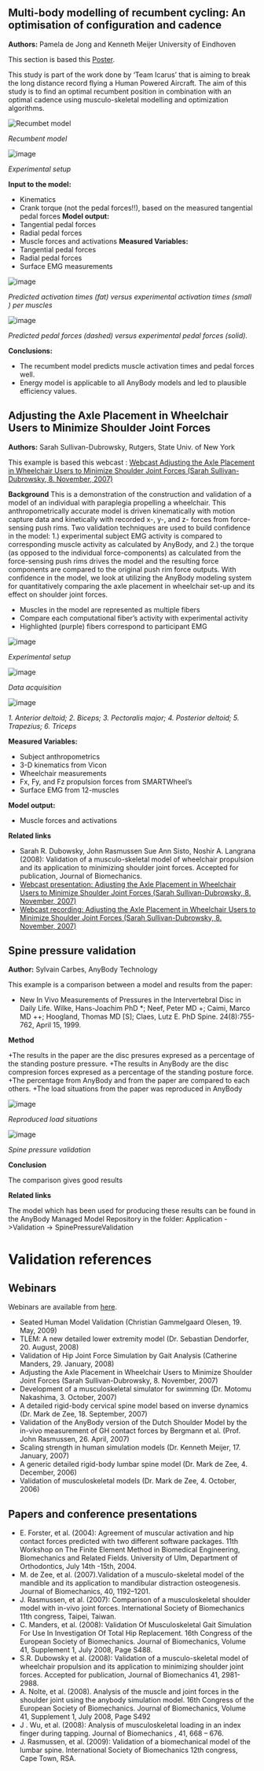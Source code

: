 ## Multi-body modelling of recumbent cycling: An optimisation of configuration and cadence

**Authors:** Pamela de Jong and Kenneth Meijer University of Eindhoven

This section is based this [Poster](http://wiki.anyscript.org/images/3/33/Dejong.pdf).

This study is part of the work done by ‘Team Icarus’ that is aiming to break the long distance record flying a Human Powered Aircraft. The aim of this study is to find an optimal recumbent position in combination with an optimal cadence using musculo-skeletal modelling and optimization algorithms.

![Recumbet model](https://cloud.githubusercontent.com/assets/22542671/20755334/dce461d4-b70e-11e6-9d39-1e93b9bb7d98.png)

*Recumbent model*

![image](https://cloud.githubusercontent.com/assets/22542671/20755393/1afda80e-b70f-11e6-87bd-6f784d50c258.png)

*Experimental setup*

**Input to the model:**
+ Kinematics
+ Crank torque (not the pedal forces!!), based on the measured tangential pedal forces
**Model output:**
+ Tangential pedal forces
+ Radial pedal forces
+ Muscle forces and activations
**Measured Variables:**
+ Tangential pedal forces
+ Radial pedal forces
+ Surface EMG measurements

![image](https://cloud.githubusercontent.com/assets/22542671/20755484/77452470-b70f-11e6-875b-2128a63470ad.png)

*Predicted activation times (fat) versus experimental activation times (small ) per muscles*

![image](https://cloud.githubusercontent.com/assets/22542671/20755503/840b7074-b70f-11e6-86dd-e155917820e0.png)

*Predicted pedal forces (dashed) versus experimental pedal forces (solid).*

**Conclusions:**
+ The recumbent model predicts muscle activation times and pedal forces well.
+ Energy model is applicable to all AnyBody models and led to plausible efficiency values.

## Adjusting the Axle Placement in Wheelchair Users to Minimize Shoulder Joint Forces

**Authors:** Sarah Sullivan-Dubrowsky, Rutgers, State Univ. of New York

This example is based this webcast : [Webcast Adjusting the Axle Placement in Wheelchair Users to Minimize Shoulder Joint Forces (Sarah Sullivan-Dubrowsky, 8. November, 2007)](http://www.anybodytech.com/redir.html?forward=webcast#%0AAdjusting%20the%20Axle%20Placement%20in%20Wheelchair%20Users%20to%20Minimize%20Shoulder%20Joint%20Forces%0A%20)

**Background**
This is a demonstration of the construction and validation of a model of an individual with paraplegia propelling a wheelchair. This anthropometrically accurate model is driven kinematically with motion capture data and kinetically with recorded x-, y-, and z- forces from force-sensing push rims. Two validation techniques are used to build confidence in the model: 1.) experimental subject EMG activity is compared to corresponding muscle activity as calculated by AnyBody, and 2.) the torque (as opposed to the individual force-components) as calculated from the force-sensing push rims drives the model and the resulting force components are compared to the original push rim force outputs. With confidence in the model, we look at utilizing the AnyBody modeling system for quantitatively comparing the axle placement in wheelchair set-up and its effect on shoulder joint forces.

+ Muscles in the model are represented as multiple fibers
+ Compare each computational fiber’s activity with experimental activity
+ Highlighted (purple) fibers correspond to participant EMG

![image](https://cloud.githubusercontent.com/assets/22542671/20755616/dc311de4-b70f-11e6-95d7-e507197b62a0.png)

*Experimental setup*

![image](https://cloud.githubusercontent.com/assets/22542671/20755623/e71e2fd0-b70f-11e6-9c5a-7c3f608ddad2.png)

*Data acquisition*

![image](https://cloud.githubusercontent.com/assets/22542671/20755634/f3701f82-b70f-11e6-8a3d-45f147e128f3.png)

*1. Anterior deltoid; 2. Biceps; 3. Pectoralis major; 4. Posterior deltoid; 5. Trapezius; 6. Triceps*

**Measured Variables:**

+ Subject anthropometrics
+ 3-D kinematics from Vicon
+ Wheelchair measurements
+ Fx, Fy, and Fz propulsion forces from SMARTWheel’s
+ Surface EMG from 12-muscles

**Model output:**

+ Muscle forces and activations

**Related links**
+ Sarah R. Dubowsky, John Rasmussen Sue Ann Sisto, Noshir A. Langrana (2008): Validation of a musculo-skeletal model of wheelchair propulsion and its application to minimizing shoulder joint forces. Accepted for publication, Journal of Biomechanics.
+ [Webcast presentation: Adjusting the Axle Placement in Wheelchair Users to Minimize Shoulder Joint Forces (Sarah Sullivan-Dubrowsky, 8. November, 2007)](http://www.anybodytech.com/fileadmin/webcasts/AnyBodyWebcastWheelchairNov07.pdf)
+ [Webcast recording: Adjusting the Axle Placement in Wheelchair Users to Minimize Shoulder Joint Forces (Sarah Sullivan-Dubrowsky, 8. November, 2007)](http://www.anybodytech.com/fileadmin/webcasts/AnyBodyWebcastWheelchairNov07.pdf)

## Spine pressure validation

**Author:** Sylvain Carbes, AnyBody Technology

This example is a comparison between a model and results from the paper:

+ New In Vivo Measurements of Pressures in the Intervertebral Disc in Daily Life. Wilke, Hans-Joachim PhD *; Neef, Peter MD +; Caimi, Marco MD ++; Hoogland, Thomas MD [S]; Claes, Lutz E. PhD Spine. 24(8):755-762, April 15, 1999.

**Method**

+The results in the paper are the disc presures expresed as a percentage of the standing posture pressure.
+The results in AnyBody are the disc compresion forces expresed as a percentage of the standing posture force.
+The percentage from AnyBody and from the paper are compared to each others.
+The load situations from the paper was reproduced in AnyBody

![image](https://cloud.githubusercontent.com/assets/22542671/20755830/a6dcaf2c-b710-11e6-8ded-436eefa19b0d.png)

*Reproduced load situations*

![image](https://cloud.githubusercontent.com/assets/22542671/20755844/b78d1938-b710-11e6-911e-42e8b8169aff.png)

*Spine pressure validation*

**Conclusion**

The comparison gives good results

**Related links**

The model which has been used for producing these results can be found in the AnyBody Managed Model Repository in the folder: Application ->Validation -> SpinePressureValidation

# Validation references

## Webinars

Webinars are available from [here](http://www.anybodytech.com/index.php?id=199).

+ Seated Human Model Validation (Christian Gammelgaard Olesen, 19. May, 2009)
+ TLEM: A new detailed lower extremity model (Dr. Sebastian Dendorfer, 20. August, 2008)
+ Validation of Hip Joint Force Simulation by Gait Analysis (Catherine Manders, 29. January, 2008)
+ Adjusting the Axle Placement in Wheelchair Users to Minimize Shoulder Joint Forces (Sarah Sullivan-Dubrowsky, 8. November, 2007)
+ Development of a musculoskeletal simulator for swimming (Dr. Motomu Nakashima, 3. October, 2007)
+ A detailed rigid-body cervical spine model based on inverse dynamics (Dr. Mark de Zee, 18. September, 2007)
+ Validation of the AnyBody version of the Dutch Shoulder Model by the in-vivo measurement of GH contact forces by Bergmann et al. (Prof. John Rasmussen, 26. April, 2007)
+ Scaling strength in human simulation models (Dr. Kenneth Meijer, 17. January, 2007)
+ A generic detailed rigid-body lumbar spine model (Dr. Mark de Zee, 4. December, 2006)
+ Validation of musculoskeletal models (Dr. Mark de Zee, 4. October, 2006)

## Papers and conference presentations

+ E. Forster, et al. (2004): Agreement of muscular activation and hip contact forces predicted with two different software packages. 11th Workshop on The Finite Element Method in Biomedical Engineering, Biomechanics and Related Fields. University of Ulm, Department of Orthodontics, July 14th -15th, 2004.
+ M. de Zee, et al. (2007).Validation of a musculo-skeletal model of the mandible and its application to mandibular distraction osteogenesis. Journal of Biomechanics, 40, 1192–1201.
+ J. Rasmussen, et al. (2007): Comparison of a musculoskeletal shoulder model with in-vivo joint forces. International Society of Biomechanics 11th congress, Taipei, Taiwan.
+ C. Manders, et al. (2008): Validation Of Musculoskeletal Gait Simulation For Use In Investigation Of Total Hip Replacement. 16th Congress of the European Society of Biomechanics. Journal of Biomechanics, Volume 41, Supplement 1, July 2008, Page S488.
+ S.R. Dubowsky et al. (2008): Validation of a musculo-skeletal model of wheelchair propulsion and its application to minimizing shoulder joint forces. Accepted for publication, Journal of Biomechanics 41, 2981-2988.
+ A. Nolte, et al. (2008). Analysis of the muscle and joint forces in the shoulder joint using the anybody simulation model. 16th Congress of the European Society of Biomechanics. Journal of Biomechanics, Volume 41, Supplement 1, July 2008, Page S492
+ J . Wu, et al. (2008): Analysis of musculoskeletal loading in an index finger during tapping. Journal of Biomechanics , 41, 668 – 676.
+ J. Rasmussen, et al. (2009): Validation of a biomechanical model of the lumbar spine. International Society of Biomechanics 12th congress, Cape Town, RSA.